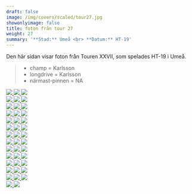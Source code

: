 ```yaml
---  
draft: false  
image: /img/covers/scaled/tour27.jpg  
showonlyimage: false  
title: foton från tour 27  
weight: 27  
summary: '**Stad:** Umeå <br> **Datum:** HT-19'  
---
```


Den här sidan visar foton från Touren XXVII, som spelades HT-19 i Umeå.

> -   champ = Karlsson  
> -   longdrive = Karlsson  
> -   närmast-pinnen = NA

<div class="col-md-8"> <div class="row">  
<a href="/img/tour27/scaled/001.JPG" data-toggle="lightbox"         data-gallery="example-gallery" class="col-sm-4">
<img src="/img/tour27/thumbs/001.JPG" class="img-fluid"> </a>  
<a href="/img/tour27/scaled/002.JPG" data-toggle="lightbox"         data-gallery="example-gallery" class="col-sm-4">
<img src="/img/tour27/thumbs/002.JPG" class="img-fluid"> </a>  
<a href="/img/tour27/scaled/003.JPG" data-toggle="lightbox"         data-gallery="example-gallery" class="col-sm-4">
<img src="/img/tour27/thumbs/003.JPG" class="img-fluid"> </a> </div>
<div class="row">  
<a href="/img/tour27/scaled/004.JPG" data-toggle="lightbox"         data-gallery="example-gallery" class="col-sm-4">
<img src="/img/tour27/thumbs/004.JPG" class="img-fluid"> </a>  
<a href="/img/tour27/scaled/005.JPG" data-toggle="lightbox"         data-gallery="example-gallery" class="col-sm-4">
<img src="/img/tour27/thumbs/005.JPG" class="img-fluid"> </a>  
<a href="/img/tour27/scaled/006.JPG" data-toggle="lightbox"         data-gallery="example-gallery" class="col-sm-4">
<img src="/img/tour27/thumbs/006.JPG" class="img-fluid"> </a> </div>
<div class="row">  
<a href="/img/tour27/scaled/007.JPG" data-toggle="lightbox"         data-gallery="example-gallery" class="col-sm-4">
<img src="/img/tour27/thumbs/007.JPG" class="img-fluid"> </a>  
<a href="/img/tour27/scaled/008.JPG" data-toggle="lightbox"         data-gallery="example-gallery" class="col-sm-4">
<img src="/img/tour27/thumbs/008.JPG" class="img-fluid"> </a>  
<a href="/img/tour27/scaled/009.JPG" data-toggle="lightbox"         data-gallery="example-gallery" class="col-sm-4">
<img src="/img/tour27/thumbs/009.JPG" class="img-fluid"> </a> </div>
<div class="row">  
<a href="/img/tour27/scaled/010.JPG" data-toggle="lightbox"         data-gallery="example-gallery" class="col-sm-4">
<img src="/img/tour27/thumbs/010.JPG" class="img-fluid"> </a>  
<a href="/img/tour27/scaled/011.JPG" data-toggle="lightbox"         data-gallery="example-gallery" class="col-sm-4">
<img src="/img/tour27/thumbs/011.JPG" class="img-fluid"> </a>  
<a href="/img/tour27/scaled/012.JPG" data-toggle="lightbox"         data-gallery="example-gallery" class="col-sm-4">
<img src="/img/tour27/thumbs/012.JPG" class="img-fluid"> </a> </div>
<div class="row">  
<a href="/img/tour27/scaled/013.JPG" data-toggle="lightbox"         data-gallery="example-gallery" class="col-sm-4">
<img src="/img/tour27/thumbs/013.JPG" class="img-fluid"> </a>  
<a href="/img/tour27/scaled/014.JPG" data-toggle="lightbox"         data-gallery="example-gallery" class="col-sm-4">
<img src="/img/tour27/thumbs/014.JPG" class="img-fluid"> </a>  
<a href="/img/tour27/scaled/015.JPG" data-toggle="lightbox"         data-gallery="example-gallery" class="col-sm-4">
<img src="/img/tour27/thumbs/015.JPG" class="img-fluid"> </a> </div>
<div class="row">  
<a href="/img/tour27/scaled/016.JPG" data-toggle="lightbox"         data-gallery="example-gallery" class="col-sm-4">
<img src="/img/tour27/thumbs/016.JPG" class="img-fluid"> </a>  
<a href="/img/tour27/scaled/017.JPG" data-toggle="lightbox"         data-gallery="example-gallery" class="col-sm-4">
<img src="/img/tour27/thumbs/017.JPG" class="img-fluid"> </a>  
<a href="/img/tour27/scaled/018.JPG" data-toggle="lightbox"         data-gallery="example-gallery" class="col-sm-4">
<img src="/img/tour27/thumbs/018.JPG" class="img-fluid"> </a> </div>
<div class="row">  
<a href="/img/tour27/scaled/019.JPG" data-toggle="lightbox"         data-gallery="example-gallery" class="col-sm-4">
<img src="/img/tour27/thumbs/019.JPG" class="img-fluid"> </a>  
<a href="/img/tour27/scaled/020.JPG" data-toggle="lightbox"         data-gallery="example-gallery" class="col-sm-4">
<img src="/img/tour27/thumbs/020.JPG" class="img-fluid"> </a>  
<a href="/img/tour27/scaled/021.JPG" data-toggle="lightbox"         data-gallery="example-gallery" class="col-sm-4">
<img src="/img/tour27/thumbs/021.JPG" class="img-fluid"> </a> </div>
<div class="row">  
<a href="/img/tour27/scaled/022.JPG" data-toggle="lightbox"         data-gallery="example-gallery" class="col-sm-4">
<img src="/img/tour27/thumbs/022.JPG" class="img-fluid"> </a>  
<a href="/img/tour27/scaled/023.JPG" data-toggle="lightbox"         data-gallery="example-gallery" class="col-sm-4">
<img src="/img/tour27/thumbs/023.JPG" class="img-fluid"> </a>  
<a href="/img/tour27/scaled/024.JPG" data-toggle="lightbox"         data-gallery="example-gallery" class="col-sm-4">
<img src="/img/tour27/thumbs/024.JPG" class="img-fluid"> </a> </div>
<div class="row">  
<a href="/img/tour27/scaled/025.JPG" data-toggle="lightbox"         data-gallery="example-gallery" class="col-sm-4">
<img src="/img/tour27/thumbs/025.JPG" class="img-fluid"> </a>  
<a href="/img/tour27/scaled/026.JPG" data-toggle="lightbox"         data-gallery="example-gallery" class="col-sm-4">
<img src="/img/tour27/thumbs/026.JPG" class="img-fluid"> </a>  
<a href="/img/tour27/scaled/027.JPG" data-toggle="lightbox"         data-gallery="example-gallery" class="col-sm-4">
<img src="/img/tour27/thumbs/027.JPG" class="img-fluid"> </a> </div>
<div class="row">  
<a href="/img/tour27/scaled/028.JPG" data-toggle="lightbox"         data-gallery="example-gallery" class="col-sm-4">
<img src="/img/tour27/thumbs/028.JPG" class="img-fluid"> </a>  
<a href="/img/tour27/scaled/029.JPG" data-toggle="lightbox"         data-gallery="example-gallery" class="col-sm-4">
<img src="/img/tour27/thumbs/029.JPG" class="img-fluid"> </a>  
<a href="/img/tour27/scaled/030.JPG" data-toggle="lightbox"         data-gallery="example-gallery" class="col-sm-4">
<img src="/img/tour27/thumbs/030.JPG" class="img-fluid"> </a> </div>
<div class="row">  
<a href="/img/tour27/scaled/031.JPG" data-toggle="lightbox"         data-gallery="example-gallery" class="col-sm-4">
<img src="/img/tour27/thumbs/031.JPG" class="img-fluid"> </a>  
<a href="/img/tour27/scaled/032.JPG" data-toggle="lightbox"         data-gallery="example-gallery" class="col-sm-4">
<img src="/img/tour27/thumbs/032.JPG" class="img-fluid"> </a>  
<a href="/img/tour27/scaled/033.JPG" data-toggle="lightbox"         data-gallery="example-gallery" class="col-sm-4">
<img src="/img/tour27/thumbs/033.JPG" class="img-fluid"> </a> </div>
<div class="row">  
<a href="/img/tour27/scaled/034.JPG" data-toggle="lightbox"         data-gallery="example-gallery" class="col-sm-4">
<img src="/img/tour27/thumbs/034.JPG" class="img-fluid"> </a>  
<a href="/img/tour27/scaled/035.JPG" data-toggle="lightbox"         data-gallery="example-gallery" class="col-sm-4">
<img src="/img/tour27/thumbs/035.JPG" class="img-fluid"> </a>  
<a href="/img/tour27/scaled/036.JPG" data-toggle="lightbox"         data-gallery="example-gallery" class="col-sm-4">
<img src="/img/tour27/thumbs/036.JPG" class="img-fluid"> </a> </div>
<div class="row">  
<a href="/img/tour27/scaled/037.JPG" data-toggle="lightbox"         data-gallery="example-gallery" class="col-sm-4">
<img src="/img/tour27/thumbs/037.JPG" class="img-fluid"> </a>  
<a href="/img/tour27/scaled/038.JPG" data-toggle="lightbox"         data-gallery="example-gallery" class="col-sm-4">
<img src="/img/tour27/thumbs/038.JPG" class="img-fluid"> </a>  
<a href="/img/tour27/scaled/039.JPG" data-toggle="lightbox"         data-gallery="example-gallery" class="col-sm-4">
<img src="/img/tour27/thumbs/039.JPG" class="img-fluid"> </a> </div>
<div class="row">  
<a href="/img/tour27/scaled/040.JPG" data-toggle="lightbox"         data-gallery="example-gallery" class="col-sm-4">
<img src="/img/tour27/thumbs/040.JPG" class="img-fluid"> </a>  
<a href="/img/tour27/scaled/041.JPG" data-toggle="lightbox"         data-gallery="example-gallery" class="col-sm-4">
<img src="/img/tour27/thumbs/041.JPG" class="img-fluid"> </a> </div>
</div>
